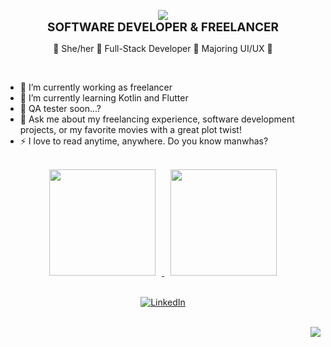 <p align="center">
  <a href="https://git.io/typing-svg">
    <img src="https://readme-typing-svg.herokuapp.com?font=Fira+Code&weight=600&size=21&pause=1000&color=C7B8EA&width=435&lines=>+HI%2C+MY+NAME+IS+SHARON+BARRIAL+%F0%9F%91%8B+;I'M+SOFTWARE+ENGINEERING+STUDENT%F0%9F%92%9C" />
  </a>
  <br>
  <span style="font-size: 19px; font-weight: bold"><strong>SOFTWARE DEVELOPER & FREELANCER</strong></span><br>
</p>


 <p align="center"> 🫧 She/her 🫧 Full-Stack Developer 🫧 Majoring UI/UX 🫧</p>
 <br>
 
 - 🔭 I’m currently working as freelancer <br>
 - 🌱 I’m currently learning Kotlin and Flutter <br>
 - 🤔 QA tester soon...? <br>
 - 💬 Ask me about my freelancing experience, software development projects, or my favorite movies with a great plot twist! 
 - ⚡ I love to read anytime, anywhere. Do you know manwhas?
<br>



<div align="center">
  <a href="https://github.com/SharonBarrial">
    <!--<img weight="170em" src="https://github-readme-streak-stats.herokuapp.com?user=SharonBarrial&theme=material-palenight" style="display: inline-block; margin: 0 100px;">-->
    <img height="170em" src="https://github-readme-stats.vercel.app/api?username=SharonBarrial&show_icons=true&theme=material-palenight&include_all_commits=true&count_private=true&token=TU_TOKEN_PERSONAL" style="display: inline-block; margin: 0 10px;">
    <img height="170em" src="https://github-readme-stats.vercel.app/api/top-langs/?username=SharonBarrial&layout=compact&include_all_commits=true&langs_count=10&theme=material-palenight" style="display: inline-block; margin: 0 10px;">
    <!--<img src="https://github-profile-trophy.vercel.app/?username=SharonBarrial&theme=darkhub">
    <img src="https://ghchart.rshah.org/SharonBarrial" alt="Contributions Chart">-->
    <!--<img height="170em" src="https://github-profile-summary-cards.vercel.app/api/cards/profile-details?username=SharonBarrial&theme=material-palenight" style="display: inline-block; margin: 0 10px;">-->

  </a>
</div>

<br>

<div align="center">

[![LinkedIn](https://img.shields.io/badge/LinkedIn-Sharon_Barrial-101?style=for-the-badge&logo=linkedin&logoColor=white&labelColor=7B68E6)](https://www.linkedin.com/in/sharon-barrial-689a4a233/)



  <!--<a href="">
  <img src= "https://img.shields.io/badge/Gmail-333333?style=for-the-badge&logo=gmail&logoColor=red" target="_blank"/>
  </a>

  <a href="" target="_blank">
    <img src="https://img.shields.io/badge/LinkedIn-0077B5?style=for-the-badge&logo=linkedin&logoColor=white" />
  </a>
  
  <a href="" target="_blank">
    <img src="https://img.shields.io/badge/Portfolio-FF69B4?style=for-the-badge&logo=portfolio&logoColor=white" />
  </a>--> 
  <!--https://shields.io/badges-->
</div>


<br>

<img align="right" src="https://visitor-badge.laobi.icu/badge?page_id=SharonBarrial&left_color=7B68E6&right_color=8A2BE2&left_text=Visits&right_text=Count" />





